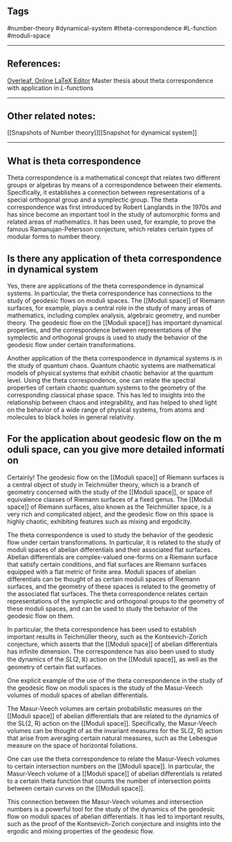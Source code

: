 
## Tags
#number-theory #dynamical-system #theta-correspondence #L-function #moduli-space

---

## References:
[Overleaf, Online LaTeX Editor](https://www.overleaf.com/7489277998bmgvwkhghbgh)
Master thesis about theta correspondence with application in $L$-functions

---
## Other related notes:
[[Snapshots of Number theory]][[Snapshot for dynamical system]]

---
## What is theta correspondence
Theta correspondence is a mathematical concept that relates two different groups or algebras by means of a correspondence between their elements. Specifically, it establishes a connection between representations of a special orthogonal group and a symplectic group. The theta correspondence was first introduced by Robert Langlands in the 1970s and has since become an important tool in the study of automorphic forms and related areas of mathematics. It has been used, for example, to prove the famous Ramanujan-Petersson conjecture, which relates certain types of modular forms to number theory.

## Is there any application of theta correspondence in dynamical system
Yes, there are applications of the theta correspondence in dynamical systems. In particular, the theta correspondence has connections to the study of geodesic flows on moduli spaces. The [[Moduli space]] of Riemann surfaces, for example, plays a central role in the study of many areas of mathematics, including complex analysis, algebraic geometry, and number theory. The geodesic flow on the [[Moduli space]] has important dynamical properties, and the correspondence between representations of the symplectic and orthogonal groups is used to study the behavior of the geodesic flow under certain transformations.

Another application of the theta correspondence in dynamical systems is in the study of quantum chaos. Quantum chaotic systems are mathematical models of physical systems that exhibit chaotic behavior at the quantum level. Using the theta correspondence, one can relate the spectral properties of certain chaotic quantum systems to the geometry of the corresponding classical phase space. This has led to insights into the relationship between chaos and integrability, and has helped to shed light on the behavior of a wide range of physical systems, from atoms and molecules to black holes in general relativity.

## For the application about geodesic flow on the moduli space, can you give more detailed information

Certainly! The geodesic flow on the [[Moduli space]] of Riemann surfaces is a central object of study in Teichmüller theory, which is a branch of geometry concerned with the study of the [[Moduli space]], or space of equivalence classes of Riemann surfaces of a fixed genus. The [[Moduli space]] of Riemann surfaces, also known as the Teichmüller space, is a very rich and complicated object, and the geodesic flow on this space is highly chaotic, exhibiting features such as mixing and ergodicity.

The theta correspondence is used to study the behavior of the geodesic flow under certain transformations. In particular, it is related to the study of moduli spaces of abelian differentials and their associated flat surfaces. Abelian differentials are complex-valued one-forms on a Riemann surface that satisfy certain conditions, and flat surfaces are Riemann surfaces equipped with a flat metric of finite area. Moduli spaces of abelian differentials can be thought of as certain moduli spaces of Riemann surfaces, and the geometry of these spaces is related to the geometry of the associated flat surfaces. The theta correspondence relates certain representations of the symplectic and orthogonal groups to the geometry of these moduli spaces, and can be used to study the behavior of the geodesic flow on them.

In particular, the theta correspondence has been used to establish important results in Teichmüller theory, such as the Kontsevich-Zorich conjecture, which asserts that the [[Moduli space]] of abelian differentials has infinite dimension. The correspondence has also been used to study the dynamics of the $SL(2, \mathbb{R})$ action on the [[Moduli space]], as well as the geometry of certain flat surfaces.

One explicit example of the use of the theta correspondence in the study of the geodesic flow on moduli spaces is the study of the Masur-Veech volumes of moduli spaces of abelian differentials.

The Masur-Veech volumes are certain probabilistic measures on the [[Moduli space]] of abelian differentials that are related to the dynamics of the SL(2, R) action on the [[Moduli space]]. Specifically, the Masur-Veech volumes can be thought of as the invariant measures for the SL(2, R) action that arise from averaging certain natural measures, such as the Lebesgue measure on the space of horizontal foliations.

One can use the theta correspondence to relate the Masur-Veech volumes to certain intersection numbers on the [[Moduli space]]. In particular, the Masur-Veech volume of a [[Moduli space]] of abelian differentials is related to a certain theta function that counts the number of intersection points between certain curves on the [[Moduli space]].

This connection between the Masur-Veech volumes and intersection numbers is a powerful tool for the study of the dynamics of the geodesic flow on moduli spaces of abelian differentials. It has led to important results, such as the proof of the Kontsevich-Zorich conjecture and insights into the ergodic and mixing properties of the geodesic flow.